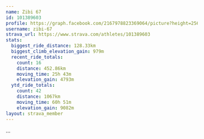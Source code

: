 ```yaml
---
name: Zibi 67
id: 101389603
profile: https://graph.facebook.com/2167978823369064/picture?height=256&width=256
username: zibi-67
strava_url: https://www.strava.com/athletes/101389603
stats:
  biggest_ride_distance: 128.33km
  biggest_climb_elevation_gain: 979m
  recent_ride_totals:
    count: 16
    distance: 452.86km
    moving_time: 25h 43m
    elevation_gain: 4793m
  ytd_ride_totals:
    count: 42
    distance: 1067km
    moving_time: 60h 51m
    elevation_gain: 9082m
layout: strava_member
--- 
```

...
